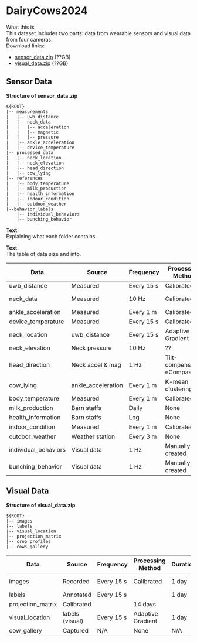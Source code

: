 # DairyCows2024


What this is\
This dataset includes two parts: data from wearable sensors and visual data from four cameras.\
Download links:
* [sensor_data.zip](link1) (??GB)
* [visual_data.zip](link1) (??GB)


Sensor Data
------


**Structure of sensor_data.zip**

```
${ROOT}
|-- measurements 
|   |-- uwb_distance
|   |-- neck_data
|   |   |-- acceleration
|   |   |-- magnetic
|   |   |-- pressure
|   |-- ankle_acceleration
|   |-- device_temperature
|-- processed_data
|   |-- neck_location
|   |-- neck_elevation
|   |-- head_direction
|   |-- cow_lying
|-- references 
|   |-- body_temperature
|   |-- milk_production
|   |-- health_information
|   |-- indoor_condition
|   |-- outdoor_weather
|--behavior_labels
    |-- individual_behaviors
    |-- bunching_behavior

```
**Text**\
Explaining what each folder contains.

**Text**\
The table of data size and info.

| Data | Source | Frequency | Processing Method | Duration | Size   |
|-------------|--------|-----------|----------|----------|--------|
| uwb_distance| Measured | Every 15 s| Calibrated  | 14 days  |        |
| neck_data   | Measured | 10 Hz     | Calibrated | 14 days  | 9.6 GB |
| ankle_acceleration| Measured |Every 1 m|Calibrated  | 14 days  |        |
|device_temperature| Measured |Every 15 s|Calibrated | 14 days  |        |
|neck_location|uwb_distance|Every 15 s|Adaptive Gradient|14 days  |        |
|neck_elevation|Neck pressure| 10 Hz | ?? | 14 days |
|head_direction|Neck accel & mag| 1 Hz | Tilt-compensated eCompass|14 days| |
|cow_lying | ankle_acceleration | Every 1 m | K-mean clustering | 14 days | |
|body_temperature  | Measured | Every 1 m  | Calibrated    | 14 days | |
|milk_production   | Barn staffs | Daily | None  | 14 days | | 
|health_information| Barn staffs | Log   | None  | 14 days | |
|indoor_condition  | Measured | Every 1 m  | Calibrated    | 14 days | |
|outdoor_weather   | Weather station | Every 3 m | None    | 14 days | |
|individual_behaviors| Visual data | 1 Hz | Manually created | 1 day | |
|bunching_behavior| Visual data | 1 Hz | Manually created | 1 day | |


Visual Data
------
**Structure of visual_data.zip**
```
${ROOT}
|-- images
|-- labels
|-- visual_location
|-- projection_matrix
|-- crop_profiles
|-- cows_gallery
```

| Data | Source | Frequency | Processing Method | Duration | Size   |
|-------------|--------|-----------|----------|----------|--------|
| images| Recorded    | Every 15 s| Calibrated  | 1 day  |   ? GB     |
| labels   | Annotated |Every 15 s|  | 1 day  |  |
| projection_matrix |Calibrated |  | 14 days  |        |
| visual_location | labels (visual) |Every 15 s| Adaptive Gradient | 1 day  |        |
| cow_gallery |Captured | N/A | None | N/A  |        |


<!--```
${ROOT}
|-- visual_data
|   |-- neck_data
|   |   |-- uwb_distance
|   |   |-- sensor_data
|   |   |-- head_direction
|   |   |-- device_temperature
|   |-- location_data
|   |-- ankle_data
```-->